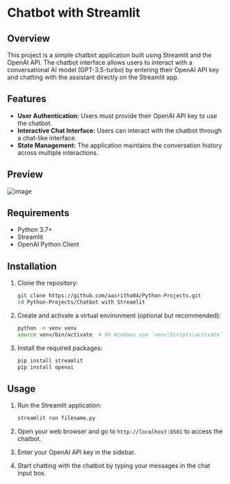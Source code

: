 # Chatbot with Streamlit

## Overview

This project is a simple chatbot application built using Streamlit and the OpenAI API. The chatbot interface allows users to interact with a conversational AI model (GPT-3.5-turbo) by entering their OpenAI API key and chatting with the assistant directly on the Streamlit app.

## Features

- **User Authentication:** Users must provide their OpenAI API key to use the chatbot.
- **Interactive Chat Interface:** Users can interact with the chatbot through a chat-like interface.
- **State Management:** The application maintains the conversation history across multiple interactions.

## Preview
![image](https://github.com/user-attachments/assets/a7aad4e5-7c05-4729-832f-0e24c5730d8c)


## Requirements

- Python 3.7+
- Streamlit
- OpenAI Python Client

## Installation

1. Clone the repository:

    ```sh
    git clone https://github.com/aasritha04/Python-Projects.git
    cd Python-Projects/Chatbot with Streamlit
    ```

2. Create and activate a virtual environment (optional but recommended):

    ```sh
    python -m venv venv
    source venv/bin/activate  # On Windows use `venv\Scripts\activate`
    ```

3. Install the required packages:

    ```sh
    pip install streamlit 
    pip install openai
    ```

## Usage

1. Run the Streamlit application:

    ```sh
    streamlit run filename.py
    ```

2. Open your web browser and go to `http://localhost:8501` to access the chatbot.

3. Enter your OpenAI API key in the sidebar.

4. Start chatting with the chatbot by typing your messages in the chat input box.


